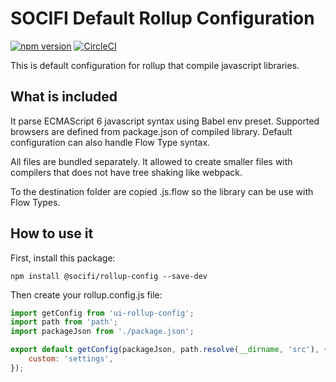 # SOCIFI Default Rollup Configuration

[![npm version](https://badge.fury.io/js/%40socifi%2Frollup-config.svg)](https://badge.fury.io/js/%40socifi%2Frollup-config)
[![CircleCI](https://circleci.com/gh/socifi/rollup-config/tree/master.svg?style=shield)](https://circleci.com/gh/socifi/rollup-config/tree/master)

This is default configuration for rollup that compile javascript libraries.

## What is included

It parse ECMAScript 6 javascript syntax using Babel env preset. Supported browsers are defined from package.json of compiled library. Default configuration can also handle Flow Type syntax.

All files are bundled separately. It allowed to create smaller files with compilers that does not have tree shaking like webpack.

To the destination folder are copied .js.flow so the library can be use with Flow Types.

## How to use it

First, install this package:

```nodemon
npm install @socifi/rollup-config --save-dev
```

Then create your rollup.config.js file:

```javascript
import getConfig from 'ui-rollup-config';
import path from 'path';
import packageJson from './package.json';

export default getConfig(packageJson, path.resolve(__dirname, 'src'), {
    custom: 'settings',
});
```

